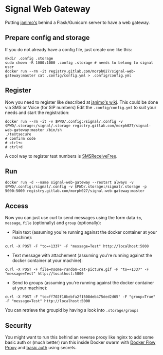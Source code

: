 # Signal Web Gateway

Putting [janimo's](https://github.com/janimo/textsecure) behind a Flask/Gunicorn server to have a web gateway.

## Prepare config and storage

If you do not already have a config file, just create one like this:

```
mkdir .config .storage
sudo chown -R 1000:1000 .config .storage # needs to belong to signal user
docker run --rm -it registry.gitlab.com/morph027/signal-web-gateway:master cat .config/config.yml > .config/config.yml
```

## Register

Now you need to register like described at [janimo's wiki](https://github.com/janimo/textsecure/wiki/Installation). This could be done via SMS or Voice (for SIP numbers)
Edit the `.config/config.yml` to suit your needs and start the registration:

```
docker run --rm -it -v $PWD/.config:/signal/.config -v $PWD/.storage:/signal/.storage registry.gitlab.com/morph027/signal-web-gateway:master /bin/sh
./textsecure
# confirm code
# ctrl+c
# ctrl+d
```

A cool way to register test numbers is [SMSReceiveFree](https://smsreceivefree.com/).

## Run

```
docker run -d --name signal-web-gateway --restart always -v $PWD/.config:/signal/.config -v $PWD/.storage:/signal/.storage -p 5000:5000 registry.gitlab.com/morph027/signal-web-gateway:master
```

## Access

Now you can just use curl to send messages using the form data `to`, `message`, `file` (optionally) and `group` (optionally):

* Plain text (assuming you're running against the docker container at your machine):

```
curl -X POST -F "to=+1337" -F "message=Test" http://localhost:5000
```

* Text message with attachement (assuming you're running against the docker container at your machine):

```
curl -X POST -F file=@some-random-cat-picture.gif -F "to=+1337" -F "message=Test" http://localhost:5000
```

* Send to groups (assuming you're running against the docker container at your machine):

```
curl -X POST -F "to=ff702f10bebfa2f1508deb475ded2d65" -F "group=True" -F "message=Test" http://localhost:5000
```

You can retrieve the groupid by having a look into `.storage/groups`

## Security

You might want to run this behind an reverse proxy like nginx to add some basic auth or (much better) run this inside Docker swarm with [Docker Flow Proxy](https://proxy.dockerflow.com) and [basic auth](https://proxy.dockerflow.com/swarm-mode-auto/#service-authentication) using secrets.
